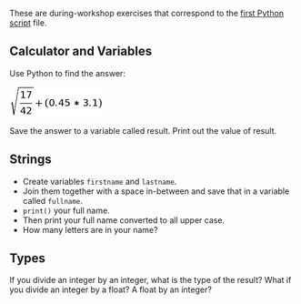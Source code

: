 These are during-workshop exercises that correspond to the [first Python script](python-script1.md) file.


## Calculator and Variables

Use Python to find the answer:

![square root of 17/42 + 0.45 times 3.1](images/equation.png)

Save the answer to a variable called result.  Print out the value of result.



## Strings

* Create variables `firstname` and `lastname`.  
* Join them together with a space in-between and save that in a variable called `fullname`.  
* `print()` your full name.  
* Then print your full name converted to all upper case.  
* How many letters are in your name?  



## Types

If you divide an integer by an integer, what is the type of the result?  What if you divide an integer by a float?  A float by an integer?